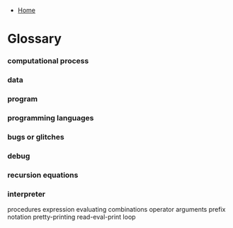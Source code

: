 * [Home](../..)

# Glossary

### computational process
### data
### program
### programming languages
### bugs or glitches
### debug
### recursion equations
### interpreter
procedures
expression
evaluating
combinations
operator
arguments
prefix notation
pretty-printing
read-eval-print loop